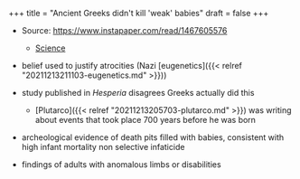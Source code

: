 +++
title = "Ancient Greeks didn't kill 'weak' babies"
draft = false
+++

-   Source: <https://www.instapaper.com/read/1467605576>
    -   [Science](https://www.science.org/content/article/ancient-greeks-didn-t-kill-weak-babies-new-study-argues)

-   belief used to justify atrocities (Nazi [eugenetics]({{< relref "20211213211103-eugenetics.md" >}}))

-   study published in _Hesperia_ disagrees Greeks actually did this
    -   [Plutarco]({{< relref "20211213205703-plutarco.md" >}}) was writing about events that took place 700 years before he was born
-   archeological evidence of death pits  filled with babies, consistent with high infant mortality non selective infaticide
-   findings of adults with anomalous limbs or disabilities
